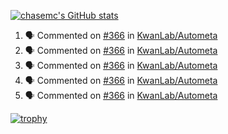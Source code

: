 [![chasemc's GitHub stats](https://github-readme-stats.vercel.app/api?username=chasemc)](https://github.com/anuraghazra/github-readme-stats)


<!--START_SECTION:activity-->
1. 🗣 Commented on [#366](https://github.com/KwanLab/Autometa/pull/366#issuecomment-2528816720) in [KwanLab/Autometa](https://github.com/KwanLab/Autometa)
2. 🗣 Commented on [#366](https://github.com/KwanLab/Autometa/pull/366#issuecomment-2528107414) in [KwanLab/Autometa](https://github.com/KwanLab/Autometa)
3. 🗣 Commented on [#366](https://github.com/KwanLab/Autometa/pull/366#issuecomment-2526277441) in [KwanLab/Autometa](https://github.com/KwanLab/Autometa)
4. 🗣 Commented on [#366](https://github.com/KwanLab/Autometa/pull/366#issuecomment-2523726899) in [KwanLab/Autometa](https://github.com/KwanLab/Autometa)
5. 🗣 Commented on [#366](https://github.com/KwanLab/Autometa/pull/366#issuecomment-2523719733) in [KwanLab/Autometa](https://github.com/KwanLab/Autometa)
<!--END_SECTION:activity-->
[![trophy](https://github-profile-trophy.vercel.app/?username=chasemc)](https://github.com/ryo-ma/github-profile-trophy)

